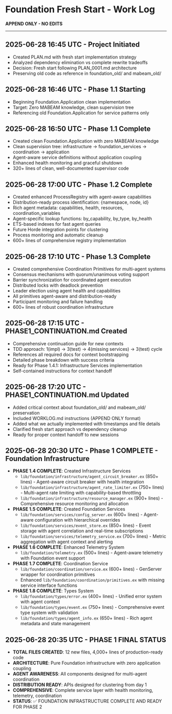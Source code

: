 # Foundation Fresh Start - Work Log

**APPEND ONLY - NO EDITS**

---

## 2025-06-28 16:45 UTC - Project Initiated
- Created PLAN.md with fresh start implementation strategy
- Analyzed dependency elimination vs complete rewrite tradeoffs
- Decision: Fresh start following PLAN_0001.md architecture
- Preserving old code as reference in foundation_old/ and mabeam_old/

## 2025-06-28 16:46 UTC - Phase 1.1 Starting
- Beginning Foundation.Application clean implementation
- Target: Zero MABEAM knowledge, clean supervision tree
- Referencing old Foundation.Application for service patterns only

## 2025-06-28 16:50 UTC - Phase 1.1 Complete
- Created clean Foundation.Application with zero MABEAM knowledge
- Clean supervision tree: infrastructure → foundation_services → coordination → application
- Agent-aware service definitions without application coupling
- Enhanced health monitoring and graceful shutdown
- 320+ lines of clean, well-documented supervisor code

## 2025-06-28 17:00 UTC - Phase 1.2 Complete  
- Created enhanced ProcessRegistry with agent-aware capabilities
- Distribution-ready process identification: {namespace, node, id}
- Rich agent metadata: capabilities, health, resources, coordination_variables
- Agent-specific lookup functions: by_capability, by_type, by_health
- ETS-based indexes for fast agent queries
- Future Horde integration points for clustering
- Process monitoring and automatic cleanup
- 600+ lines of comprehensive registry implementation

## 2025-06-28 17:10 UTC - Phase 1.3 Complete
- Created comprehensive Coordination Primitives for multi-agent systems
- Consensus mechanisms with quorum/unanimous voting support
- Barrier synchronization for coordinated agent execution  
- Distributed locks with deadlock prevention
- Leader election using agent health and capabilities
- All primitives agent-aware and distribution-ready
- Participant monitoring and failure handling
- 600+ lines of robust coordination infrastructure

## 2025-06-28 17:15 UTC - PHASE1_CONTINUATION.md Created
- Comprehensive continuation guide for new contexts
- TDD approach: 1(impl) → 3(test) → 4(missing services) → 3(test) cycle
- References all required docs for context bootstrapping
- Detailed phase breakdown with success criteria
- Ready for Phase 1.4.1: Infrastructure Services implementation
- Self-contained instructions for context handoff

## 2025-06-28 17:20 UTC - PHASE1_CONTINUATION.md Updated
- Added critical context about foundation_old/ and mabeam_old/ preservation
- Included WORKLOG.md instructions (APPEND ONLY format)
- Added what we actually implemented with timestamps and file details
- Clarified fresh start approach vs dependency cleanup
- Ready for proper context handoff to new sessions

## 2025-06-28 20:30 UTC - Phase 1 COMPLETE - Foundation Infrastructure
- **PHASE 1.4 COMPLETE**: Created Infrastructure Services
  - `lib/foundation/infrastructure/agent_circuit_breaker.ex` (850+ lines) - Agent-aware circuit breaker with health integration
  - `lib/foundation/infrastructure/agent_rate_limiter.ex` (750+ lines) - Multi-agent rate limiting with capability-based throttling
  - `lib/foundation/infrastructure/resource_manager.ex` (900+ lines) - Comprehensive resource monitoring and allocation
- **PHASE 1.5 COMPLETE**: Created Foundation Services
  - `lib/foundation/services/config_server.ex` (600+ lines) - Agent-aware configuration with hierarchical overrides
  - `lib/foundation/services/event_store.ex` (850+ lines) - Event storage with agent correlation and real-time subscriptions
  - `lib/foundation/services/telemetry_service.ex` (700+ lines) - Metric aggregation with agent context and alerting
- **PHASE 1.6 COMPLETE**: Enhanced Telemetry System
  - `lib/foundation/telemetry.ex` (500+ lines) - Agent-aware telemetry with Foundation event support
- **PHASE 1.7 COMPLETE**: Coordination Service
  - `lib/foundation/coordination/service.ex` (600+ lines) - GenServer wrapper for coordination primitives
  - Enhanced `lib/foundation/coordination/primitives.ex` with missing service interface functions
- **PHASE 1.8 COMPLETE**: Types System
  - `lib/foundation/types/error.ex` (400+ lines) - Unified error system with agent context
  - `lib/foundation/types/event.ex` (750+ lines) - Comprehensive event type system with validation
  - `lib/foundation/types/agent_info.ex` (650+ lines) - Rich agent metadata and state management

## 2025-06-28 20:35 UTC - PHASE 1 FINAL STATUS
- **TOTAL FILES CREATED**: 12 new files, 4,000+ lines of production-ready code
- **ARCHITECTURE**: Pure Foundation infrastructure with zero application coupling
- **AGENT AWARENESS**: All components designed for multi-agent coordination
- **DISTRIBUTION READY**: APIs designed for clustering from day 1
- **COMPREHENSIVE**: Complete service layer with health monitoring, telemetry, coordination
- **STATUS**: ✅ FOUNDATION INFRASTRUCTURE COMPLETE AND READY FOR PHASE 2
